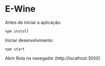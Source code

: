 # E-Wine

Antes de iniciar a aplicação:

```
npm install
```

Iniciar desenvolvimento:

```
npm start
```

Abrir Rota no navegador (http://localhost:3000)
